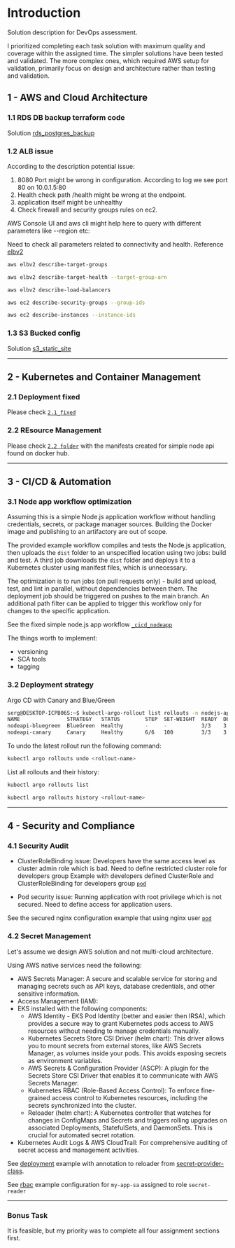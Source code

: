 # Introduction

Solution description for DevOps assessment.

I prioritized completing each task solution with maximum quality and coverage within the assigned time. The simpler solutions have been tested and validated. The more complex ones, which required AWS setup for validation, primarily focus on design and architecture rather than testing and validation.

## 1 - AWS and Cloud Architecture

### 1.1 RDS DB backup terraform code

Solution [rds_postgres_backup](https://github.com/7sergaza7/ntr/blob/main/1.1/rds_postgres_backup.tf)

### 1.2 ALB issue

According to the description potential issue:

1. 8080 Port might be wrong in configuration. According to log we see port 80 on 10.0.1.5:80
1. Health check path /health might be wrong at the endpoint.
1. application itself might be unhealthy
1. Check firewall and security groups rules on ec2.

AWS Console UI and aws cli might help here to query with different parameters like --region etc:

Need to check all parameters related to connectivity and health.
Reference [elbv2](https://docs.aws.amazon.com/cli/latest/reference/elbv2/)

```bash
aws elbv2 describe-target-groups 

aws elbv2 describe-target-health --target-group-arn

aws elbv2 describe-load-balancers

aws ec2 describe-security-groups --group-ids

aws ec2 describe-instances --instance-ids
```

### 1.3 S3 Bucked config

Solution [s3_static_site](https://github.com/7sergaza7/ntr/blob/main/1.1/rds_postgres_backup.tf)

---

## 2 - Kubernetes and Container Management

### 2.1 Deployment fixed

Please check [`2.1_fixed`](https://github.com/7sergaza7/ntr/blob/main/2.1/2.1_fixed.yaml)

### 2.2 REsource Management

Please check [`2.2 folder`](https://github.com/7sergaza7/ntr/blob/main/2.2) with the manifests created for simple node api found on docker hub.

---

## 3 - CI/CD & Automation

### 3.1 Node app workflow optimization

Assuming this is a simple Node.js application workflow without handling credentials, secrets, or package manager sources. Building the Docker image and publishing to an artifactory are out of scope.

The provided example workflow compiles and tests the Node.js application, then uploads the `dist` folder to an unspecified location using two jobs: build and test. A third job downloads the `dist` folder and deploys it to a Kubernetes cluster using manifest files, which is unnecessary.

The optimization is to run jobs (on pull requests only) - build and upload, test, and lint in parallel, without dependencies between them. The deployment job should be triggered on pushes to the main branch. An additional path filter can be applied to trigger this workflow only for changes to the specific application.

See the fixed simple node.js app workflow [`_cicd_nodeapp`](https://github.com/7sergaza7/ntr/blob/main/3.1/_cicd_nodeapp.yaml)

The things worth to implement:

- versioning
- SCA tools
- tagging

### 3.2 Deployment strategy

Argo CD with Canary and Blue/Green

```bash
serg@DESKTOP-ICPB06S:~$ kubectl-argo-rollout list rollouts -n nodejs-api
NAME               STRATEGY   STATUS        STEP  SET-WEIGHT  READY  DESIRED  UP-TO-DATE  AVAILABLE
nodeapi-bluegreen  BlueGreen  Healthy       -     -           3/3    3        3           3        
nodeapi-canary     Canary     Healthy       6/6   100         3/3    3        3           3 
```

To undo the latest rollout run the following command:

```bash
kubectl argo rollouts undo <rollout-name>
```

List all rollouts and their history:

```bash
kubectl argo rollouts list 

kubectl argo rollouts history <rollout-name>
```

---

## 4 - Security and Compliance

### 4.1 Security Audit

- ClusterRoleBinding issue:
Developers have the same access level as cluster admin role which is bad. Need to define restricted cluster role for developers group
Example with developers defined ClusterRole and ClusterRoleBinding for developers group [`pod`](https://github.com/7sergaza7/ntr/blob/main/4.1/developers_clusterrole.yaml)

- Pod security issue:
Running application with root privilege which is not secured. Need to define access for application users.

See the secured nginx configuration example that using nginx user [`pod`](https://github.com/7sergaza7/ntr/blob/main/4.1/pod.yaml)

### 4.2 Secret Management

Let's assume we design AWS solution and not multi-cloud architecture.

Using AWS native services need the following:

- AWS Secrets Manager: A secure and scalable service for storing and managing secrets such as API keys, database credentials, and other sensitive information.
- Access Management (IAM):
- EKS installed with the following components:
  - AWS Identity - EKS Pod Identity (better and easier then IRSA), which provides a secure way to grant Kubernetes pods access to AWS resources without needing to manage credentials manually.
  - Kubernetes Secrets Store CSI Driver (helm chart): This driver allows you to mount secrets from external stores, like AWS Secrets Manager, as volumes inside your pods. This avoids exposing secrets as environment variables.
  - AWS Secrets & Configuration Provider (ASCP): A plugin for the Secrets Store CSI Driver that enables it to communicate with AWS Secrets Manager.
  - Kubernetes RBAC (Role-Based Access Control): To enforce fine-grained access control to Kubernetes resources, including the secrets synchronized into the cluster.
  - Reloader (helm chart): A Kubernetes controller that watches for changes in ConfigMaps and Secrets and triggers rolling upgrades on associated Deployments, StatefulSets, and DaemonSets. This is crucial for automated secret rotation.
- Kubernetes Audit Logs & AWS CloudTrail: For comprehensive auditing of secret access and management activities.

See [deployment](https://github.com/7sergaza7/ntr/blob/main/4.2/deployment.yaml) example with annotation to reloader from [secret-provider-class](https://github.com/7sergaza7/ntr/blob/main/4.2/secret-provider-class.yaml).

See [rbac](https://github.com/7sergaza7/ntr/blob/main/4.2/rbac.yaml) example configuration for `my-app-sa` assigned to role `secret-reader`

---

### Bonus Task

It is feasible, but my priority was to complete all four assignment sections first.
